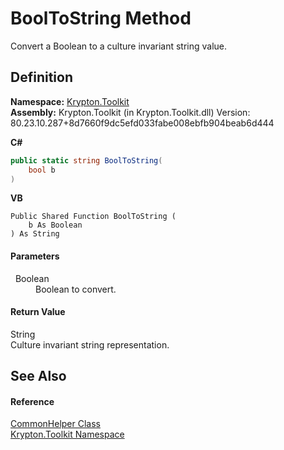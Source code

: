 # BoolToString Method


Convert a Boolean to a culture invariant string value.



## Definition
**Namespace:** <a href="79d2eac2-21f4-54ff-7552-b20c33c30600.md">Krypton.Toolkit</a>  
**Assembly:** Krypton.Toolkit (in Krypton.Toolkit.dll) Version: 80.23.10.287+8d7660f9dc5efd033fabe008ebfb904beab6d444

**C#**
``` C#
public static string BoolToString(
	bool b
)
```
**VB**
``` VB
Public Shared Function BoolToString ( 
	b As Boolean
) As String
```



#### Parameters
<dl><dt>  Boolean</dt><dd>Boolean to convert.</dd></dl>

#### Return Value
String  
Culture invariant string representation.

## See Also


#### Reference
<a href="13744a42-834d-93cd-437f-a5a616717068.md">CommonHelper Class</a>  
<a href="79d2eac2-21f4-54ff-7552-b20c33c30600.md">Krypton.Toolkit Namespace</a>  
